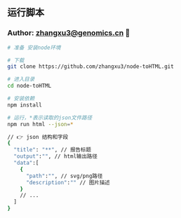 ## 运行脚本

### Author: zhangxu3@genomics.cn 🚀

```bash
# 准备 安装node环境

# 下载
git clone https://github.com/zhangxu3/node-toHTML.git

# 进入目录
cd node-toHTML

# 安装依赖
npm install

# 运行，*表示读取的json文件路径
npm run html --json=*
```

```bash
// 👉 json 结构和字段
{
  "title": "**", // 报告标题
  "output":"", // html输出路径
  "data":[
    {
      "path":"", // svg/png路径
      "description":"" // 图片描述
    }
    // ...
  ]
}
```
